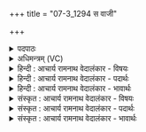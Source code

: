 +++
title = "07-3_1294 स वाजी"

+++
<details><summary>पदपाठः</summary>

सः। वा꣣जी꣢। रो꣣चन꣢म्। दि꣣वः꣢। प꣡व꣢꣯मानः। वि। धा꣣वति। रक्षोहा꣢। र꣣क्षः। हा꣢। वा꣡र꣢꣯म्। अ꣣व्य꣡य꣢म्। १२९४।
</details>

<details><summary>अधिमन्त्रम् (VC)</summary>

- पवमानः सोमः
- राहूगण आङ्गिरसः
- गायत्री
- षड्जः
</details>

<details><summary>हिन्दी : आचार्य रामनाथ वेदालंकार - विषयः</summary>

अगले मन्त्र में यह कहा गया है कि परमेश्वर किसे शुद्ध करता है।
</details>

<details><summary>हिन्दी : आचार्य रामनाथ वेदालंकार - पदार्थः</summary>

पदार्थान्वय -  (सः) वह (वाजी) बलवान्, (रक्षोहा) पापनाशक (पवमानः) पवित्रता देनेवाला सोम परमेश्वर (दिवः) द्युलोक के (रोचनम्) दीप्त पिण्ड सूर्य कोऔर (अव्ययम्) अविनश्वर (वारम्) दोषनिवारक जीवात्मा को (विधावति) विविध रूप से शुद्ध करता है ॥३॥
</details>

<details><summary>हिन्दी : आचार्य रामनाथ वेदालंकार - भावार्थः</summary>

भावार्थ -  परमेश्वर यदि शुद्धिकर्ता न हो तो सब जगह मलिनता का साम्राज्य छा जाए ॥३॥
</details>

<details><summary>संस्कृत : आचार्य रामनाथ वेदालंकार - विषयः</summary>

अथ परमेश्वरः कं शोधयतीत्याह।
</details>

<details><summary>संस्कृत : आचार्य रामनाथ वेदालंकार - पदार्थः</summary>

पदार्थान्वय -  (सः) असौ (वाजी) बलवान्, (रक्षोहा) पापहन्ता (पवमानः) पुनानः सोमः परमेश्वरः (दिवः) द्युलोकस्य (रोचनम्) दीप्तं पिण्डं सूर्यम्, (अव्ययम्) अविनश्वरम् (वारम्) दोषनिवारकं जीवात्मानं च (वि धावति) विविधं शोधयति।[धावु गतिशुद्ध्योः,भ्वादिः]॥३॥
</details>

<details><summary>संस्कृत : आचार्य रामनाथ वेदालंकार - भावार्थः</summary>

भावार्थ -  परमेश्वरो यदि शुद्धिकरो न स्यात् तर्हि सर्वत्र मलिनतायाः साम्राज्यं भवेत् ॥३॥
</details>